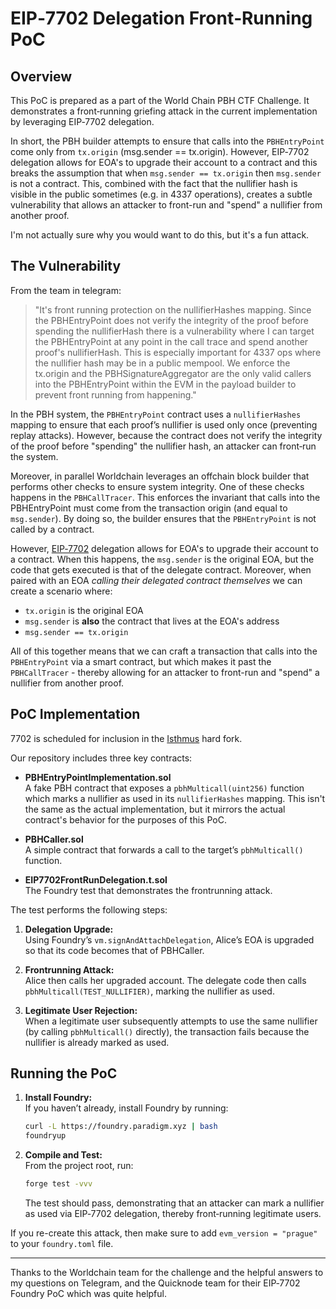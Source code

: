 # EIP‑7702 Delegation Front‑Running PoC

## Overview

This PoC is prepared as a part of the World Chain PBH CTF Challenge. It demonstrates a front‑running griefing attack in the current implementation by leveraging EIP‑7702 delegation.


In short, the PBH builder attempts to ensure that calls into the `PBHEntryPoint` come only from `tx.origin` (msg.sender == tx.origin). However, EIP‑7702 delegation allows for EOA's to upgrade their account to a contract and this breaks the assumption that when `msg.sender == tx.origin` then `msg.sender` is not a contract. This, combined with the fact that the nullifier hash is visible in the public sometimes (e.g. in 4337 operations), creates a subtle vulnerability that allows an attacker to front-run and "spend" a nullifier from another proof. 

I'm not actually sure why you would want to do this, but it's a fun attack.

## The Vulnerability

From the team in telegram:

> "It's front running protection on the nullifierHashes mapping. Since the PBHEntryPoint does not verify the integrity of the proof before spending the nullifierHash there is a vulnerability where I can target the PBHEntryPoint at any point in the call trace and spend another proof's nullifierHash. This is especially important for 4337 ops where the nullifier hash may be in a public mempool. We enforce the tx.origin and the PBHSignatureAggregator are the only valid callers into the PBHEntryPoint within the EVM in the payload builder to prevent front running from happening."

In the PBH system, the `PBHEntryPoint` contract uses a `nullifierHashes` mapping to ensure that each proof’s nullifier is used only once (preventing replay attacks). However, because the contract does not verify the integrity of the proof before "spending" the nullifier hash, an attacker can front‑run the system.

Moreover, in parallel Worldchain leverages an offchain block builder that performs other checks to ensure system integrity. One of these checks happens in the `PBHCallTracer`. This enforces the invariant that calls into the PBHEntryPoint must come from the transaction origin (and equal to `msg.sender`). By doing so, the builder ensures that the `PBHEntryPoint` is not called by a contract.

However, [EIP‑7702](https://eips.ethereum.org/EIPS/eip-7702) delegation allows for EOA's to upgrade their account to a contract. When this happens, the `msg.sender` is the original EOA, but the code that gets executed is that of the delegate contract. Moreover, when paired with an EOA *calling their delegated contract themselves* we can create a scenario where:
* `tx.origin` is the original EOA
* `msg.sender` is **also** the contract that lives at the EOA's address
* `msg.sender == tx.origin`

All of this together means that we can craft a transaction that calls into the `PBHEntryPoint` via a smart contract, but which makes it past the `PBHCallTracer` - thereby allowing for an attacker to front-run and "spend" a nullifier from another proof.
## PoC Implementation

7702 is scheduled for inclusion in the [Isthmus](https://github.com/ethereum-optimism/specs/issues/516) hard fork.

Our repository includes three key contracts:

- **PBHEntryPointImplementation.sol**  
  A fake PBH contract that exposes a `pbhMulticall(uint256)` function which marks a nullifier as used in its `nullifierHashes` mapping. This isn't the same as the actual implementation, but it mirrors the actual contract's behavior for the purposes of this PoC.

- **PBHCaller.sol**  
  A simple contract that forwards a call to the target’s `pbhMulticall()` function.

- **EIP7702FrontRunDelegation.t.sol**  
  The Foundry test that demonstrates the frontrunning attack.

The test performs the following steps:

1. **Delegation Upgrade:**  
   Using Foundry’s `vm.signAndAttachDelegation`, Alice’s EOA is upgraded so that its code becomes that of PBHCaller.

2. **Frontrunning Attack:**  
   Alice then calls her upgraded account. The delegate code then calls `pbhMulticall(TEST_NULLIFIER)`, marking the nullifier as used.

3. **Legitimate User Rejection:**  
   When a legitimate user subsequently attempts to use the same nullifier (by calling `pbhMulticall()` directly), the transaction fails because the nullifier is already marked as used.

## Running the PoC

1. **Install Foundry:**  
   If you haven’t already, install Foundry by running:
   ```bash
   curl -L https://foundry.paradigm.xyz | bash
   foundryup
   ```

2. **Compile and Test:**  
   From the project root, run:
   ```bash
   forge test -vvv
   ```
   The test should pass, demonstrating that an attacker can mark a nullifier as used via EIP‑7702 delegation, thereby front‑running legitimate users.


If you re-create this attack, then make sure to add `evm_version = "prague"` to your `foundry.toml` file.

---

Thanks to the Worldchain team for the challenge and the helpful answers to my questions on Telegram, and the Quicknode team for their EIP‑7702 Foundry PoC which was quite helpful.